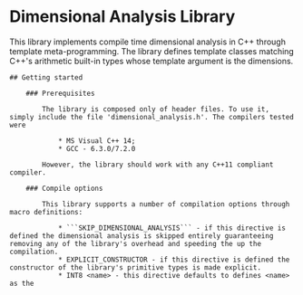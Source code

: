 # Dimensional Analysis Library

This library implements compile time dimensional analysis in C++ through template meta-programming. The library defines template classes matching C++'s arithmetic built-in types whose template argument is the dimensions.

	## Getting started

		### Prerequisites

			The library is composed only of header files. To use it, simply include the file 'dimensional_analysis.h'. The compilers tested were
	
				* MS Visual C++ 14;
				* GCC - 6.3.0/7.2.0
	
			However, the library should work with any C++11 compliant compiler.
			
		### Compile options
			
			This library supports a number of compilation options through macro definitions:
			
				* ```SKIP_DIMENSIONAL_ANALYSIS``` - if this directive is defined the dimensional analysis is skipped entirely guaranteeing removing any of the library's overhead and speeding the up the compilation.
				* EXPLICIT_CONSTRUCTOR - if this directive is defined the constructor of the library's primitive types is made explicit.
				* INT8 <name> - this directive defaults to defines <name> as the 
